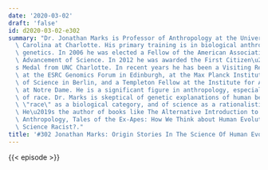 ```yaml
---
date: '2020-03-02'
draft: 'false'
id: d2020-03-02-e302
summary: "Dr. Jonathan Marks is Professor of Anthropology at the University of North\
  \ Carolina at Charlotte. His primary training is in biological anthropology and\
  \ genetics. In 2006 he was elected a Fellow of the American Association for the\
  \ Advancement of Science. In 2012 he was awarded the First Citizen\u2019s Bank Scholar\u2019\
  s Medal from UNC Charlotte. In recent years he has been a Visiting Research Fellow\
  \ at the ESRC Genomics Forum in Edinburgh, at the Max Planck Institute for the History\
  \ of Science in Berlin, and a Templeton Fellow at the Institute for Advanced Study\
  \ at Notre Dame. He is a significant figure in anthropology, especially on the topic\
  \ of race. Dr. Marks is skeptical of genetic explanations of human behavior, of\
  \ \"race\" as a biological category, and of science as a rationalistic endeavor.\
  \ He\u2019s the author of books like The Alternative Introduction to Biological\
  \ Anthropology, Tales of the Ex-Apes: How We Think about Human Evolution, and Is\
  \ Science Racist?."
title: '#302 Jonathan Marks: Origin Stories In The Science Of Human Evolution'
---
```

{{< episode >}}
